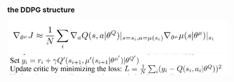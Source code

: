 ### the DDPG structure
![](https://github.com/LeslieZhoa/My_RL_Learning/blob/master/DDPG/img/ddpg1.png)
![](https://github.com/LeslieZhoa/My_RL_Learning/blob/master/DDPG/img/ddpg2.png)
